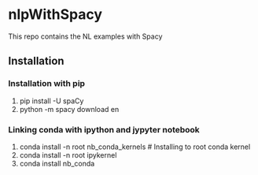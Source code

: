 # nlpWithSpacy
This repo contains the NL examples with Spacy

## Installation
 ### Installation with pip
  1. pip install -U spaCy
  2. python -m spacy download en
  
 ### Linking conda with ipython and jypyter notebook
  1. conda install -n root nb_conda_kernels # Installing to root conda kernel
  2. conda install -n root ipykernel
  3. conda install nb_conda







